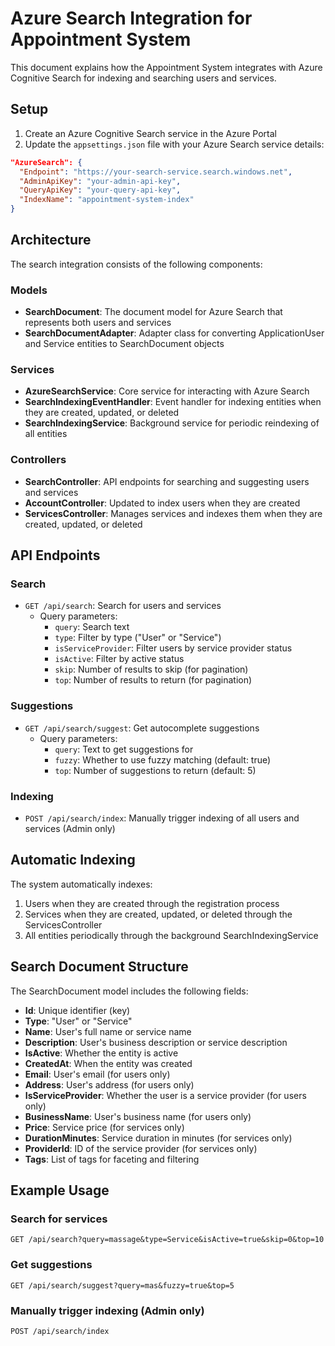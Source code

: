 # Azure Search Integration for Appointment System

This document explains how the Appointment System integrates with Azure Cognitive Search for indexing and searching users and services.

## Setup

1. Create an Azure Cognitive Search service in the Azure Portal
2. Update the `appsettings.json` file with your Azure Search service details:

```json
"AzureSearch": {
  "Endpoint": "https://your-search-service.search.windows.net",
  "AdminApiKey": "your-admin-api-key",
  "QueryApiKey": "your-query-api-key",
  "IndexName": "appointment-system-index"
}
```

## Architecture

The search integration consists of the following components:

### Models

- **SearchDocument**: The document model for Azure Search that represents both users and services
- **SearchDocumentAdapter**: Adapter class for converting ApplicationUser and Service entities to SearchDocument objects

### Services

- **AzureSearchService**: Core service for interacting with Azure Search
- **SearchIndexingEventHandler**: Event handler for indexing entities when they are created, updated, or deleted
- **SearchIndexingService**: Background service for periodic reindexing of all entities

### Controllers

- **SearchController**: API endpoints for searching and suggesting users and services
- **AccountController**: Updated to index users when they are created
- **ServicesController**: Manages services and indexes them when they are created, updated, or deleted

## API Endpoints

### Search

- `GET /api/search`: Search for users and services
  - Query parameters:
    - `query`: Search text
    - `type`: Filter by type ("User" or "Service")
    - `isServiceProvider`: Filter users by service provider status
    - `isActive`: Filter by active status
    - `skip`: Number of results to skip (for pagination)
    - `top`: Number of results to return (for pagination)

### Suggestions

- `GET /api/search/suggest`: Get autocomplete suggestions
  - Query parameters:
    - `query`: Text to get suggestions for
    - `fuzzy`: Whether to use fuzzy matching (default: true)
    - `top`: Number of suggestions to return (default: 5)

### Indexing

- `POST /api/search/index`: Manually trigger indexing of all users and services (Admin only)

## Automatic Indexing

The system automatically indexes:

1. Users when they are created through the registration process
2. Services when they are created, updated, or deleted through the ServicesController
3. All entities periodically through the background SearchIndexingService

## Search Document Structure

The SearchDocument model includes the following fields:

- **Id**: Unique identifier (key)
- **Type**: "User" or "Service"
- **Name**: User's full name or service name
- **Description**: User's business description or service description
- **IsActive**: Whether the entity is active
- **CreatedAt**: When the entity was created
- **Email**: User's email (for users only)
- **Address**: User's address (for users only)
- **IsServiceProvider**: Whether the user is a service provider (for users only)
- **BusinessName**: User's business name (for users only)
- **Price**: Service price (for services only)
- **DurationMinutes**: Service duration in minutes (for services only)
- **ProviderId**: ID of the service provider (for services only)
- **Tags**: List of tags for faceting and filtering

## Example Usage

### Search for services

```http
GET /api/search?query=massage&type=Service&isActive=true&skip=0&top=10
```

### Get suggestions

```http
GET /api/search/suggest?query=mas&fuzzy=true&top=5
```

### Manually trigger indexing (Admin only)

```http
POST /api/search/index
``` 